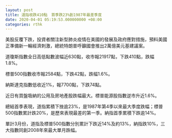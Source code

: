 ```yaml
---
layout: post
title: 道指收跌410點　首季跌23%創1987年最差季度
date: 2020-04-01 05:19:53.000000000 +08:00
categories: rthk
---
```


美股反覆下跌，投資者關注新型肺炎疫情在美國的發展及政府應對措施，預料美國正準備新一輪經濟刺激，總統特朗普呼籲國會推出2萬億美元基建議案。

道瓊斯指數全日高低點數波幅近630點，收市報21917點，下跌410點，跌幅1.8%。

標普500指數收市報2584點，下跌42點，跌幅1.6%。

納斯達克指數低收近1%，報7700點，下跌74點。

近日有買盤吸納的公用及房地產股跌幅最大。標普能源股指數逆市升近1.6%。

總結首季表現，道指累積下挫逾23%，是1987年第4季以來最大季度跌幅；標普500指數累計跌20%，是歷來表現最差的第一季。納指首季累積下跌逾14%。

單計3月份，道指及標普500指數分別累計下跌近14%及約13%，納指跌10%，三大指數同創2008年來最大單月跌幅。
